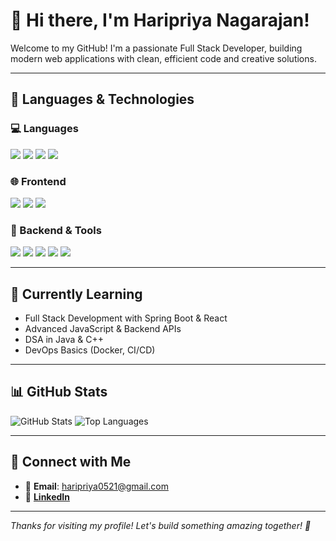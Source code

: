 # 👋 Hi there, I'm Haripriya Nagarajan!

Welcome to my GitHub! I'm a passionate Full Stack Developer, building modern web applications with clean, efficient code and creative solutions.

---

## 🧠 Languages & Technologies

### 💻 Languages  
<p>
  <img src="https://img.shields.io/badge/Java-007396?style=for-the-badge&logo=java&logoColor=white" />
  <img src="https://img.shields.io/badge/C++-00599C?style=for-the-badge&logo=c%2b%2b&logoColor=white" />
  <img src="https://img.shields.io/badge/JavaScript-F7DF1E?style=for-the-badge&logo=javascript&logoColor=black" />
  <img src="https://img.shields.io/badge/SQL-336791?style=for-the-badge&logo=mysql&logoColor=white" />
</p>

### 🌐 Frontend  
<p>
  <img src="https://img.shields.io/badge/HTML5-E34F26?style=for-the-badge&logo=html5&logoColor=white" />
  <img src="https://img.shields.io/badge/CSS3-1572B6?style=for-the-badge&logo=css3&logoColor=white" />
  <img src="https://img.shields.io/badge/React-20232A?style=for-the-badge&logo=react&logoColor=61DAFB" />
</p>

### 🧩 Backend & Tools  
<p>
  <img src="https://img.shields.io/badge/SpringBoot-6DB33F?style=for-the-badge&logo=springboot&logoColor=white" />
  <img src="https://img.shields.io/badge/MySQL-005C84?style=for-the-badge&logo=mysql&logoColor=white" />
  <img src="https://img.shields.io/badge/VS%20Code-007ACC?style=for-the-badge&logo=visual-studio-code&logoColor=white" />
  <img src="https://img.shields.io/badge/Postman-FF6C37?style=for-the-badge&logo=postman&logoColor=white" />
  <img src="https://img.shields.io/badge/GitHub-181717?style=for-the-badge&logo=github&logoColor=white" />
</p>

---

## 🌱 Currently Learning

- Full Stack Development with Spring Boot & React  
- Advanced JavaScript & Backend APIs  
- DSA in Java & C++  
- DevOps Basics (Docker, CI/CD)

---

## 📊 GitHub Stats

![GitHub Stats](https://github-readme-stats.vercel.app/api?username=haripriya-nagarajan-21&show_icons=true&theme=tokyonight)
![Top Languages](https://github-readme-stats.vercel.app/api/top-langs/?username=haripriya-nagarajan-21&layout=compact&theme=tokyonight)

---

## 🔗 Connect with Me

- 📧 **Email**: haripriya0521@gmail.com  
- 💼 [**LinkedIn**](https://www.linkedin.com/in/haripriya-nagarajan-1b5403290/)

---

_Thanks for visiting my profile! Let's build something amazing together! 🚀_
